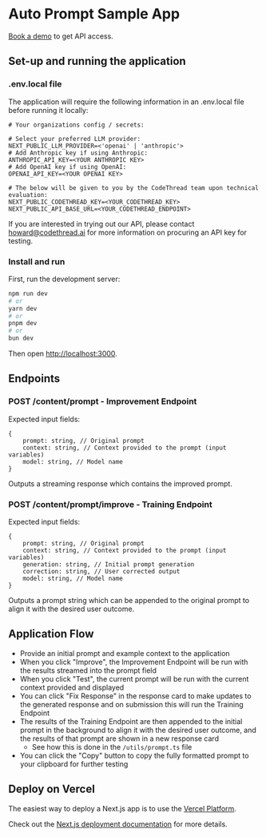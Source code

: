 # Auto Prompt Sample App

[Book a demo](https://calendly.com/paul-codethread/narrow-ai-demo) to get API access.

## Set-up and running the application

### .env.local file

The application will require the following information in an .env.local file before running it locally:

```
# Your organizations config / secrets:

# Select your preferred LLM provider:
NEXT_PUBLIC_LLM_PROVIDER=<'openai' | 'anthropic'>
# Add Anthropic key if using Anthropic:
ANTHROPIC_API_KEY=<YOUR ANTHROPIC KEY>
# Add OpenAI key if using OpenAI:
OPENAI_API_KEY=<YOUR OPENAI KEY>

# The below will be given to you by the CodeThread team upon technical evaluation:
NEXT_PUBLIC_CODETHREAD_KEY=<YOUR_CODETHREAD_KEY>
NEXT_PUBLIC_API_BASE_URL=<YOUR_CODETHREAD_ENDPOINT>
```

If you are interested in trying out our API, please contact howard@codethread.ai for more information on procuring an API key for testing.

### Install and run

First, run the development server:

```bash
npm run dev
# or
yarn dev
# or
pnpm dev
# or
bun dev
```

Then open [http://localhost:3000](http://localhost:3000).

## Endpoints

### POST /content/prompt - Improvement Endpoint

Expected input fields:

```
{
    prompt: string, // Original prompt
    context: string, // Context provided to the prompt (input variables)
    model: string, // Model name
}
```

Outputs a streaming response which contains the improved prompt.

### POST /content/prompt/improve - Training Endpoint

Expected input fields:

```
{
    prompt: string, // Original prompt
    context: string, // Context provided to the prompt (input variables)
    generation: string, // Initial prompt generation
    correction: string, // User corrected output
    model: string, // Model name
}
```

Outputs a prompt string which can be appended to the original prompt to align it with the desired user outcome.

## Application Flow

- Provide an initial prompt and example context to the application
- When you click "Improve", the Improvement Endpoint will be run with the results streamed into the prompt field
- When you click "Test", the current prompt will be run with the current context provided and displayed
- You can click "Fix Response" in the response card to make updates to the generated response and on submission this will run the Training Endpoint
- The results of the Training Endpoint are then appended to the initial prompt in the background to align it with the desired user outcome, and the results of that prompt are shown in a new response card
  - See how this is done in the `/utils/prompt.ts` file
- You can click the "Copy" button to copy the fully formatted prompt to your clipboard for further testing

## Deploy on Vercel

The easiest way to deploy a Next.js app is to use the [Vercel Platform](https://vercel.com/new?utm_medium=default-template&filter=next.js&utm_source=create-next-app&utm_campaign=create-next-app-readme).

Check out the [Next.js deployment documentation](https://nextjs.org/docs/deployment) for more details.
